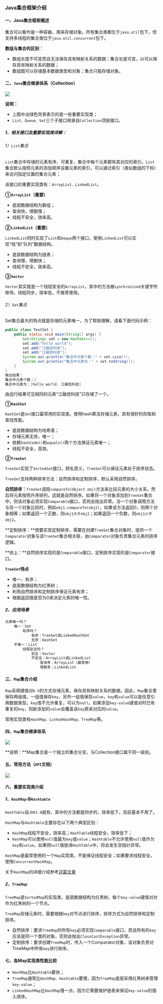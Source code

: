 ### Java集合框架介绍

#### 一、Java集合框架概述

集合可以看作是一种容器，用来存储对象。所有集合类都位于`java.util`包下，但支持多线程的集合类位于`java.util.concurrent`包下。

**数组与集合的区别**：

- 数组长度不可变而且无法保存具有映射关系的数据；集合长度可变，以可以保存具有映射关系的数据；
- 数组既可以存储基本数据类型和对象；集合只能存储对象。

#### 二、`Java`集合继承体系（Collection）

![](.\images\Collection集合.png)

**说明：**

- 上图中淡绿色背景表示的是一些重要实现类；
- `List、Queue、Set`三个子接口继承自`Collection`顶层接口。

##### 1、相关接口及重要实现类详解：

###### 1）`List`集合

`List`集合中存储的元素有序、可重复，集合中每个元素都有其对应的索引。`List`集合默认按照元素的添加顺序设置元素的索引，可以通过索引（类似数组的下标）来访问指定位置的集合元素；

该接口的重要实现类有：`ArrayList、LinkedList`。

**①`ArrayList`（重要）**

- 底层数据结构为数组；
- 查询快，增删慢；
- 线程不安全，效率高。

**②`LinkedList`（重要）**

`LinkedList`同时实现了`List`和`Deque`两个接口，使用`LinkedList`可以实现“栈”和“队列”数据结构。

- 底层数据结构为链表；
- 查询慢，增删快；
- 线程不安全，效率高。

**③`Vector`**

`Vector`其实就是一个线程安全的`ArrayList`，其中的方法被`synchronized`关键字所修饰，线程同步，效率低，不推荐使用。

###### 2）`Set`集合

Set集合最大的特点就是存储的元素唯一，为了帮助理解，请看下面代码示例：

```java
public class TestSet {
    public static void main(String[] args) {
        Set<String> set = new HashSet<>();
        set.add("hello world");
        set.add("江融信科技");
        set.add("江融信科技");
        System.out.println("集合中元素个数：" + set.size());
        System.out.println("集合中元素为：" + set.toString());
    }
}
输出结果：
集合中元素个数：2
集合中元素为：[hello world, 江融信科技]
```

由运行结果可见相同的元素“江融信科技”只存储了一个。

**①`HashSet`**

`HashSet`是`Set`接口最常用的实现类。使用hash算法存储元素，具有很好的存取和查找性能。

- 底层数据结构为哈希表；
- 存储元素无序，唯一；
- 依赖`hashCode()`和`equals()`两个方法保证元素唯一；
- 线程不安全，高效。

**②`TreeSet`**

`TreeSet`实现了`SortedSet`接口，顾名思义，`TreeSet`可以保证元素处于排序状态。

`TreeSet`支持两种排序方法：自然排序和定制排序，默认采用自然排序。

**自然排序：**`TreeSet`调用`compareTo(Object obj)`方法来比较元素的大小关系，然后将元素按照升序排列，这就是自然排序。如果将一个对象添加到`TreeSet`集合中，则该对象必须实现`Comparable`接口，否则会抛出异常。当一个对象调用方法与另一个对象比较时，例如`obj1.compareTo(obj2)`，如果该方法返回0，则两个对象相等；如果返回一个正数，则`obj1大于obj2`；如果返回一个负数，则`obj1小于obj2`。

**定制排序：**想要实现定制排序，需要在创建`TreeSet`集合对象时，提供一个`Comparator`对象与该`TreeSet`集合相关联，由`Comparator`对象负责集合元素的排序逻辑。

**综上：**自然排序实现的是`Comparable`接口，定制排序实现的是`Comparator`接口。

**`TreeSet`特点**

- 唯一，有序；
- 底层数据结构为红黑树；
- 利用自然排序和定制排序保证元素有序；
- 根据返回值是否为0来决定元素的唯一性。

##### 2、应用场景

```java
元素唯一吗？  	
	唯一：Set  		
		有序吗？  			
			有序：TreeSet或LinkedHashSet  			
			无序：HashSet  			
	不唯一：List  		
		线程安全吗？  			
			安全：Vector  			
			不安全：ArrayList或LinkedList  				
				查询多：ArrayList（最常用）			
				增删多：LinkedList
```

#### 三、`Map`集合介绍

`Map`采用键值对`K-V`的方式存储元素，保存具有映射关系的数据。因此，`Map`集合里保存两组值，一组值保存`key`，另外一组值保存`value`，`key`和`value`可以是任意引用数据类型。`key`值不允许重复，可以为`null`。如果添加`key-value`键值对时已有重复的`key`，则新添加的`value`会覆盖该`key`原来对应的`value`。

常用实现类有`HashMap、LinkedHashMap、TreeMap`等。

#### 四、`Map`集合继承体系

![](.\images\Map集合.png)

**说明：**Map集合是一个独立的集合分支，与Collection接口属于同一级别。

#### 五、常用方法（`API`文档）

![](.\images\Map-Api.png)

#### 六、重要实现类介绍

##### 1、`HashMap`与`Hashtable`

`HashTable`自`JDK1.0`就有，其中的方法都是同步的，效率低下，目前基本不用了。

`HashMap`与`Hashtable`主要存在以下两个典型区别：

- `HashMap`线程不安全，效率高；`HashTable`线程安全，效率低下；
- `HashMap`可以使用`null`值最为`key`或`value`；`Hashtable`不允许使用`null`值作为`key`和`value`，如果把`null`值放进`HashTable`中，将会发生空指针异常。

`HashMap`是最常使用的一个`Map`实现类，不能保证线程安全；如果要求线程安全，使用`ConcurrentHashMap`。

关于`HashMap`的详细介绍参考[这篇文章](https://juejin.im/post/5e817b886fb9a03c7d3cee7c)

##### 2、`TreeMap`

`TreeMap`是`SortedMap`的实现类，底层数据结构为红黑树，每个`key-value`键值对对作为红黑树的一个节点。

`TreeMap`存储元素时，需要根据`key`对节点进行排序，排序方式为自然排序和定制排序。

- 自然排序：要求`TreeMap`的所有`key`必须实现`Comparable`接口，而且所有的`key`应该是同一个类的对象，否则会抛出`ClassCastException`异常。
- 定制排序：要求创建`TreeMap`时，传入一个Comparator对象，该对象负责对TreeMap中所有`key`进行排序。

#### 七、各Map实现类性能比较

- `HashMap`比`Hashtable`要快；
- `TreeMap`通常比`HashMap、Hashtable`要慢，因为`TreeMap`底层采用红黑树来管理`key-value`；
- `LinkedHashMap`比`HashMap`慢一点，因为它需要维护链表来保证`key-value`的插入顺序。

